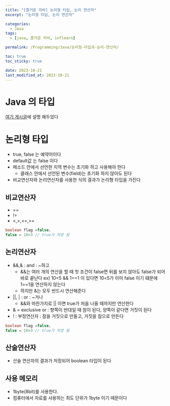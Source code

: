 ```yaml
---
title: "[즐거운 자바] 논리형 타입, 논리 연산자"
excerpt: "논리형 타입, 논리 연산자"

categories:
  - Java
tags:
  - [java, 즐거운 자바, inflearn]

permalink: /Programming/Java/논리형-타입과-논리-연산자/

toc: true
toc_sticky: true

date: 2023-10-21
last_modified_at: 2023-10-21
---
```

# Java 의 타입
[여기 게시글](https://chae52.github.io/Programming/Java/%EB%B3%80%EC%88%98%EC%99%80-%EB%A6%AC%ED%84%B0%EB%9F%B4/#%ED%82%A4%EC%9B%8C%EB%93%9C--keyword)에 설명 해두었다

# 논리형 타입
- true, false 는 예약어이다
- default값 는 false 이다
- 메소드 안에서 선언한 지역 변수는 초기화 하고 사용해야 한다
  - 클래스 안에서 선언된 변수(field)는 초기화 하지 않아도 된다
- 비교연산자와 논리연산자를 사용한 식의 결과가 논리형 타입을 가진다

## 비교연산자
- ==
- !=
- <,>,<=,>=  
```java
boolean flag =false;
false = 10>3 // true가 저장 됨
```


## 논리연산자
- &&,& : and : ~하고
  - &&는 여러 개의 연산을 할 때 첫 조건이 false면 뒤를 보지 않아도 false가 되어 바로 끝난다
    ex) 10<5 && 1==1 이 있다면 10<5가 이미 false 이기 떄문에 1==1을 연산하지 않는다
  - 하지만 &는 모두 반드시 연산해준다
- \|\|, \| : or : ~거나
  - &&와 마찬가지로 \|\| 이면 true가 처음 나올 때까지만 연산한다
- & = exclusive or : 향쪽이 반대일 때 참이 된다, 양쪽이 같다면 거짓이 된다
- ! : 부정연산자 : 참을 거짓으로 만들고, 거짓을 참으로 만든다
```java
boolean flag =false;
false = 10>3 // true가 저장 됨
```

## 산술연산자
- 산술 연산자의 결과가 저장되어 boolean 타입이 된다

## 사용 메모리
- 1byte(8bit)를 사용한다.
- 컴퓨터에서 자료를 사용하는 최도 단위가 1byte 이기 때문이다
